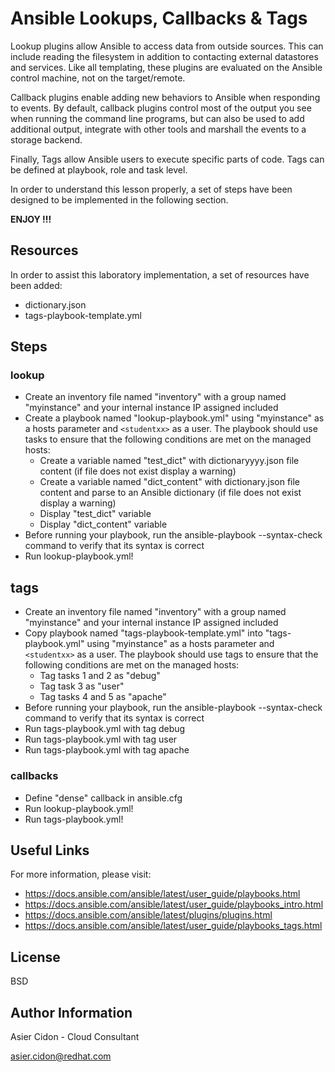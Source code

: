 # Ansible Lookups, Callbacks & Tags

Lookup plugins allow Ansible to access data from outside sources. This can include reading the filesystem in addition to contacting external datastores and services. Like all templating, these plugins are evaluated on the Ansible control machine, not on the target/remote.

Callback plugins enable adding new behaviors to Ansible when responding to events. By default, callback plugins control most of the output you see when running the command line programs, but can also be used to add additional output, integrate with other tools and marshall the events to a storage backend.

Finally, Tags allow Ansible users to execute specific parts of code. Tags can be defined at playbook, role and task level.

In order to understand this lesson properly, a set of steps have been designed to be implemented in the following section.

**ENJOY !!!**

## Resources

In order to assist this laboratory implementation, a set of resources have been added:

-   dictionary.json
-   tags-playbook-template.yml

## Steps

### lookup

-   Create an inventory file named "inventory" with a group named "myinstance" and your internal instance IP assigned included
-   Create a playbook named "lookup-playbook.yml" using "myinstance" as a hosts parameter and `<studentxx>` as a user. The playbook should use tasks to ensure that the following conditions are met on the managed hosts:
    -   Create a variable named "test_dict" with dictionaryyyy.json file content (if file does not exist display a warning)
    -   Create a variable named "dict_content" with dictionary.json file content and parse to an Ansible dictionary (if file does not exist display a warning)
    -   Display "test_dict" variable
    -   Display "dict_content" variable
-   Before running your playbook, run the ansible-playbook --syntax-check  command to verify that its syntax is correct
-   Run lookup-playbook.yml!

## tags

-   Create an inventory file named "inventory" with a group named "myinstance" and your internal instance IP assigned included
-   Copy playbook named "tags-playbook-template.yml" into "tags-playbook.yml" using "myinstance" as a hosts parameter and `<studentxx>` as a user. The playbook should use tags to ensure that the following conditions are met on the managed hosts:
    -   Tag tasks 1 and 2 as "debug" 
    -   Tag task 3 as "user"
    -   Tag tasks 4 and 5 as "apache"
-   Before running your playbook, run the ansible-playbook --syntax-check  command to verify that its syntax is correct
-   Run tags-playbook.yml with tag debug
-   Run tags-playbook.yml with tag user
-   Run tags-playbook.yml with tag apache

### callbacks

-   Define "dense" callback in ansible.cfg
-   Run lookup-playbook.yml!
-   Run tags-playbook.yml!

## Useful Links

For more information, please visit:

-   https://docs.ansible.com/ansible/latest/user_guide/playbooks.html
-   https://docs.ansible.com/ansible/latest/user_guide/playbooks_intro.html
-   https://docs.ansible.com/ansible/latest/plugins/plugins.html
-   https://docs.ansible.com/ansible/latest/user_guide/playbooks_tags.html

License
-------

BSD

Author Information
------------------

 Asier Cidon - Cloud Consultant

 asier.cidon@redhat.com
 